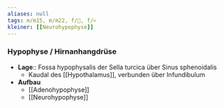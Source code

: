 ```yaml
---
aliases: null
tags: m/m15, m/m22, f/🧠, f/💀
kleiner: [[Neurohypophyse]]
---
```

### Hypophyse / Hirnanhangdrüse
- **Lage**:: Fossa hypophysalis der Sella turcica über Sinus sphenoidalis
	- Kaudal des [[Hypothalamus]], verbunden über Infundibulum
- **Aufbau**
	- [[Adenohypophyse]] 
	- [[Neurohypophyse]]